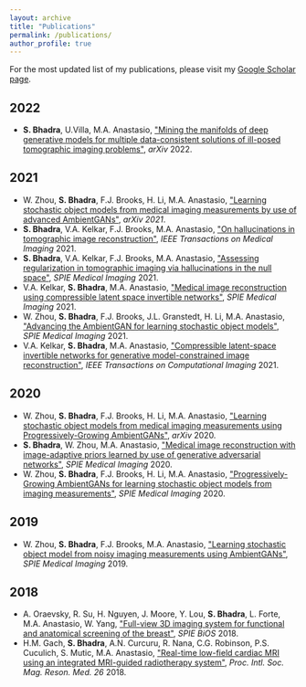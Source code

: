 ```yaml
---
layout: archive
title: "Publications"
permalink: /publications/
author_profile: true
---
```


For the most updated list of my publications, please visit my [Google Scholar page](https://scholar.google.com/citations?user=vZQlZNwAAAAJ&hl=en).

## 2022
- **S. Bhadra**, U.Villa, M.A. Anastasio, ["Mining the manifolds of deep generative models for multiple data-consistent solutions of ill-posed tomographic imaging problems"](https://arxiv.org/pdf/2202.05311.pdf), *arXiv* 2022.

## 2021
- W. Zhou, **S. Bhadra**, F.J. Brooks, H. Li, M.A. Anastasio, ["Learning stochastic object models from medical imaging measurements by use of advanced AmbientGANs"](https://arxiv.org/pdf/2202.05311.pdf), *arXiv 2021*.
- **S. Bhadra**, V.A. Kelkar, F.J. Brooks, M.A. Anastasio, ["On hallucinations in tomographic image reconstruction"](https://ieeexplore.ieee.org/stamp/stamp.jsp?tp=&arnumber=9424044), *IEEE Transactions on Medical Imaging* 2021.
- **S. Bhadra**, V.A. Kelkar, F.J. Brooks, M.A. Anastasio, ["Assessing regularization in tomographic imaging via hallucinations in the null space"](https://www.spiedigitallibrary.org/conference-proceedings-of-spie/11599/115990N/Assessing-regularization-in-tomographic-imaging-via-hallucinations-in-the-null/10.1117/12.2581316.short?SSO=1), *SPIE Medical Imaging* 2021.
- V.A. Kelkar, **S. Bhadra**, M.A. Anastasio, ["Medical image reconstruction using compressible latent space invertible networks"](https://www.spiedigitallibrary.org/conference-proceedings-of-spie/11595/115951S/Medical-image-reconstruction-using-compressible-latent-space-invertible-networks/10.1117/12.2581295.short), *SPIE Medical Imaging* 2021.
- W. Zhou, **S. Bhadra**, F.J. Brooks, J.L. Granstedt, H. Li, M.A. Anastasio, ["Advancing the AmbientGAN for learning stochastic object models"](https://arxiv.org/pdf/2102.00281.pdf), *SPIE Medical Imaging* 2021.
- V.A. Kelkar, **S. Bhadra**, M.A. Anastasio, ["Compressible latent-space invertible networks for generative model-constrained image reconstruction"](https://arxiv.org/pdf/2007.02462.pdf), *IEEE Transactions on Computational Imaging* 2021.

## 2020
- W. Zhou, **S. Bhadra**, F.J. Brooks, H. Li, M.A. Anastasio, ["Learning stochastic object models from medical imaging measurements using Progressively-Growing AmbientGANs"](https://arxiv.org/pdf/2006.00033.pdf), *arXiv* 2020.
- **S. Bhadra**, W. Zhou, M.A. Anastasio, ["Medical image reconstruction with image-adaptive priors learned by use of generative adversarial networks"](https://arxiv.org/pdf/2001.10830.pdf), *SPIE Medical Imaging* 2020.
- W. Zhou, **S. Bhadra**, F.J. Brooks, H. Li, M.A. Anastasio, ["Progressively-Growing AmbientGANs for learning stochastic object models from imaging measurements"](https://arxiv.org/pdf/2001.09523.pdf), *SPIE Medical Imaging* 2020.

## 2019
- W. Zhou, **S. Bhadra**, F.J. Brooks, M.A. Anastasio, ["Learning stochastic object model from noisy imaging measurements using AmbientGANs"](https://www.spiedigitallibrary.org/conference-proceedings-of-spie/10952/109520M/Learning-stochastic-object-model-from-noisy-imaging-measurements-using-AmbientGANs/10.1117/12.2512633.short), *SPIE Medical Imaging* 2019.

## 2018
- A. Oraevsky, R. Su, H. Nguyen, J. Moore, Y. Lou, **S. Bhadra**, L. Forte, M.A. Anastasio, W. Yang, ["Full-view 3D imaging system for functional and anatomical screening of the breast"](https://www.researchgate.net/profile/Yang-Lou-3/publication/324465214_Full-view_3D_imaging_system_for_functional_and_anatomical_screening_of_the_breast/links/5b6dd0cb299bf14c6d98c1b8/Full-view-3D-imaging-system-for-functional-and-anatomical-screening-of-the-breast.pdf), *SPIE BiOS* 2018.
- H.M. Gach, **S. Bhadra**, A.N. Curcuru, R. Nana, C.G. Robinson, P.S. Cuculich, S. Mutic, M.A. Anastasio, ["Real-time low-field cardiac MRI using an integrated MRI-guided radiotherapy system"](https://index.mirasmart.com/ISMRM2018/PDFfiles/2999.html), *Proc. Intl. Soc. Mag. Reson. Med. 26* 2018.

